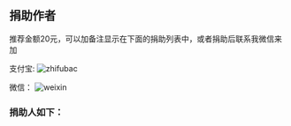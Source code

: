 ## 捐助作者

推荐金额20元，可以加备注显示在下面的捐助列表中，或者捐助后联系我微信来加

支付宝:
![zhifubac](https://myimages.brucege.com/zhifubao.png)

微信：
![weixin](https://myimages.brucege.com/weixinpay.png)

### 捐助人如下：
